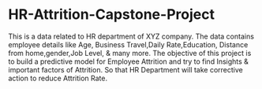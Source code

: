 # HR-Attrition-Capstone-Project
This is a data related to HR department of XYZ company. 
The data contains employee details like Age, Business Travel,Daily Rate,Education, Distance from home,gender,Job Level, & many more.
The objective of this project is to build a predictive model for Employee Attrition and try to find Insights & important factors of Attrition.
So that HR Department will take corrective action to reduce Attrition Rate.
